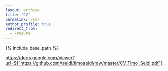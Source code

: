 ```yaml
---
layout: archive
title: "CV"
permalink: /cv/
author_profile: true
redirect_from:
  - /resume
---
```


{% include base_path %}


https://docs.google.com/viewer?url=${"https://github.com/tseidl/timoseidl/raw/master/CV_Timo_Seidl.pdf"}
